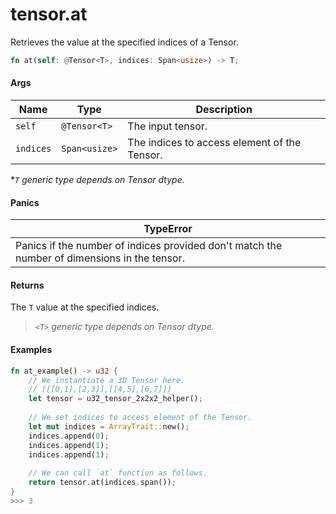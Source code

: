 # tensor.at

Retrieves the value at the specified indices of a Tensor.

```rust
fn at(self: @Tensor<T>, indices: Span<usize>) -> T;
```

#### Args

| Name      | Type          | Description                                  |
| --------- | ------------- | -------------------------------------------- |
| `self`    | `@Tensor<T>`  | The input tensor.                            |
| `indices` | `Span<usize>` | The indices to access element of the Tensor. |

\*_`T` generic type depends on Tensor dtype._

#### Panics

| TypeError                                                                                    |
| -------------------------------------------------------------------------------------------- |
| Panics if the number of indices provided don't match the number of dimensions in the tensor. |

#### Returns

The `T` value at the specified indices.

> _`<T>` generic type depends on Tensor dtype._

#### Examples

```rust
fn at_example() -> u32 {
    // We instantiate a 3D Tensor here.
    // [[[0,1],[2,3]],[[4,5],[6,7]]]
    let tensor = u32_tensor_2x2x2_helper();
    
    // We set indices to access element of the Tensor.
    let mut indices = ArrayTrait::new();
    indices.append(0);
    indices.append(1);
    indices.append(1);
		
    // We can call `at` function as follows.
    return tensor.at(indices.span());
}
>>> 3
```
